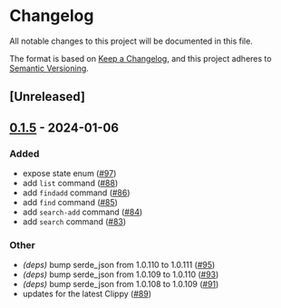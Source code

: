# Changelog
All notable changes to this project will be documented in this file.

The format is based on [Keep a Changelog](https://keepachangelog.com/en/1.0.0/),
and this project adheres to [Semantic Versioning](https://semver.org/spec/v2.0.0.html).

## [Unreleased]

## [0.1.5](https://github.com/johnallen3d/mp-cli/compare/mpd-easy-v0.1.4...mpd-easy-v0.1.5) - 2024-01-06

### Added
- expose state enum ([#97](https://github.com/johnallen3d/mp-cli/pull/97))
- add `list` command ([#88](https://github.com/johnallen3d/mp-cli/pull/88))
- add `findadd` command ([#86](https://github.com/johnallen3d/mp-cli/pull/86))
- add `find` command ([#85](https://github.com/johnallen3d/mp-cli/pull/85))
- add `search-add` command ([#84](https://github.com/johnallen3d/mp-cli/pull/84))
- add `search` command ([#83](https://github.com/johnallen3d/mp-cli/pull/83))

### Other
- *(deps)* bump serde_json from 1.0.110 to 1.0.111 ([#95](https://github.com/johnallen3d/mp-cli/pull/95))
- *(deps)* bump serde_json from 1.0.109 to 1.0.110 ([#93](https://github.com/johnallen3d/mp-cli/pull/93))
- *(deps)* bump serde_json from 1.0.108 to 1.0.109 ([#91](https://github.com/johnallen3d/mp-cli/pull/91))
- updates for the latest Clippy ([#89](https://github.com/johnallen3d/mp-cli/pull/89))
